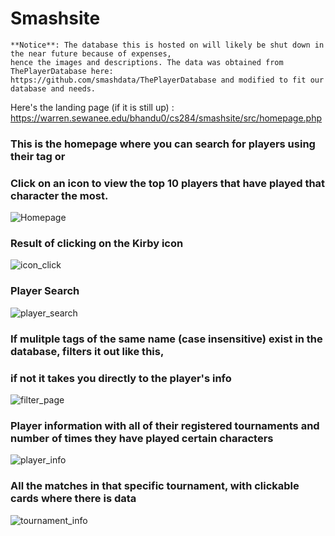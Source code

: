 # Smashsite

 ```
**Notice**: The database this is hosted on will likely be shut down in the near future because of expenses,
hence the images and descriptions. The data was obtained from ThePlayerDatabase here:
https://github.com/smashdata/ThePlayerDatabase and modified to fit our database and needs. 
```

Here's the landing page (if it is still up) : https://warren.sewanee.edu/bhandu0/cs284/smashsite/src/homepage.php

### This is the homepage where you can search for players using their tag or
### Click on an icon to view the top 10 players that have played that character the most.
![Homepage](https://github.com/utsav-bhandari/smashsite/assets/145168913/a8d49e5c-509d-4b02-b549-958e62729030)

### Result of clicking on the Kirby icon
![icon_click](https://github.com/utsav-bhandari/smashsite/assets/145168913/a4f0177b-d449-44c4-b63a-2f28659a2679)

### Player Search
![player_search](https://github.com/utsav-bhandari/smashsite/assets/145168913/7dc570a0-5346-465d-9e66-c0070f4d4322)

### If mulitple tags of the same name (case insensitive) exist in the database, filters it out like this,
### if not it takes you directly to the player's info
![filter_page](https://github.com/utsav-bhandari/smashsite/assets/145168913/037314c3-6fae-40e4-9008-e030c039819b)

### Player information with all of their registered tournaments and number of times they have played certain characters
![player_info](https://github.com/utsav-bhandari/smashsite/assets/145168913/6c217783-852b-404d-9e71-ed381dcf6092)

### All the matches in that specific tournament, with clickable cards where there is data
![tournament_info](https://github.com/utsav-bhandari/smashsite/assets/145168913/461b5b1b-ddfb-48cf-b440-d6f558ef49f6)

